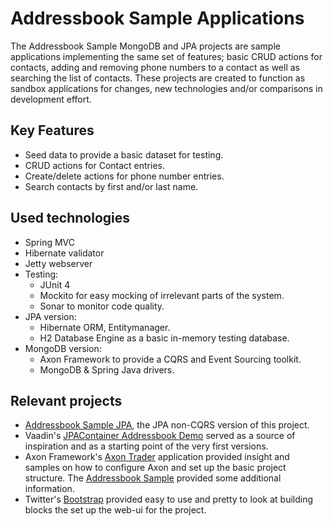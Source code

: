 Addressbook Sample Applications
===========================

The Addressbook Sample MongoDB and JPA projects are sample applications implementing the same set of features; basic CRUD actions for contacts, adding and removing phone numbers to a contact as well as searching the list of contacts. These projects are created to function as sandbox applications for changes, new technologies and/or comparisons in development effort.


Key Features
-----------

- Seed data to provide a basic dataset for testing.
- CRUD actions for Contact entries.
- Create/delete actions for phone number entries.
- Search contacts by first and/or last name.


Used technologies
---------------

- Spring MVC
- Hibernate validator
- Jetty webserver
- Testing:
    - JUnit 4
    - Mockito for easy mocking of irrelevant parts of the system.
    - Sonar to monitor code quality.
- JPA version:
    - Hibernate ORM, Entitymanager.
    - H2 Database Engine as a basic in-memory testing database.
- MongoDB version:
    - Axon Framework to provide a CQRS and Event Sourcing toolkit.
    - MongoDB & Spring Java drivers.
    

Relevant projects
---------------

- [Addressbook Sample JPA](https://github.com/yholkamp/addressbook-sample-jpa), the JPA non-CQRS version of this project.
- Vaadin's [JPAContainer Addressbook Demo](http://dev.vaadin.com/svn/addons/JPAContainer/trunk/jpacontainer-addressbook-demo/) served as a source of inspiration and as a starting point of the very first versions.
- Axon Framework's [Axon Trader](https://github.com/AxonFramework/Axon-trader) application provided insight and samples on how to configure Axon and set up the basic project structure. The [Addressbook Sample](https://github.com/AxonFramework/Addressbook-Sample) provided some additional information.
- Twitter's [Bootstrap](http://twitter.github.com/bootstrap/index.html) provided easy to use and pretty to look at building blocks the set up the web-ui for the project.
